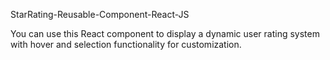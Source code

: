 StarRating-Reusable-Component-React-JS

You can use this React component to display a dynamic user rating system with hover and selection functionality for customization.
